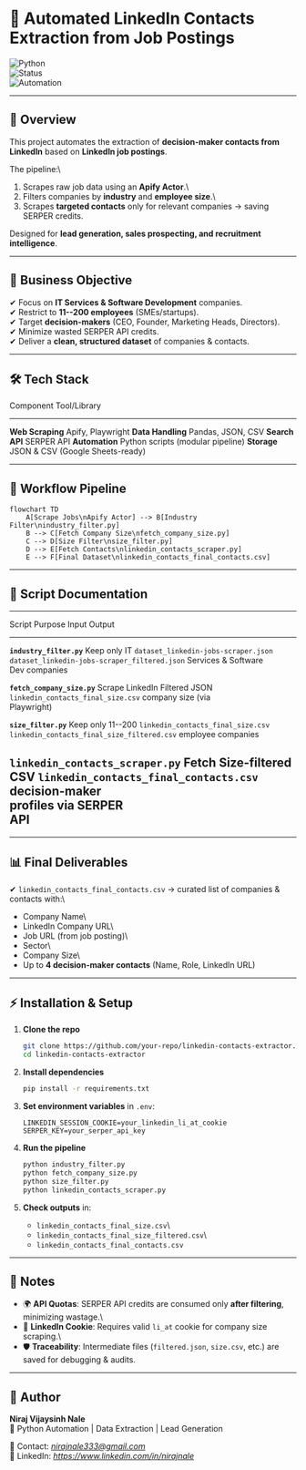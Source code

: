 # 🚀 Automated LinkedIn Contacts Extraction from Job Postings

![Python](https://img.shields.io/badge/Python-3.10%2B-blue)\
![Status](https://img.shields.io/badge/Status-Production-green)\
![Automation](https://img.shields.io/badge/Automation-Enabled-orange)

------------------------------------------------------------------------

## 📌 Overview

This project automates the extraction of **decision-maker contacts from
LinkedIn** based on **LinkedIn job postings**.

The pipeline:\
1. Scrapes raw job data using an **Apify Actor**.\
2. Filters companies by **industry** and **employee size**.\
3. Scrapes **targeted contacts** only for relevant companies → saving
SERPER credits.

Designed for **lead generation, sales prospecting, and recruitment
intelligence**.

------------------------------------------------------------------------

## 🎯 Business Objective

✔ Focus on **IT Services & Software Development** companies.\
✔ Restrict to **11--200 employees** (SMEs/startups).\
✔ Target **decision-makers** (CEO, Founder, Marketing Heads,
Directors).\
✔ Minimize wasted SERPER API credits.\
✔ Deliver a **clean, structured dataset** of companies & contacts.

------------------------------------------------------------------------

## 🛠️ Tech Stack

  Component           Tool/Library
  ------------------- -----------------------------------
  **Web Scraping**    Apify, Playwright
  **Data Handling**   Pandas, JSON, CSV
  **Search API**      SERPER API
  **Automation**      Python scripts (modular pipeline)
  **Storage**         JSON & CSV (Google Sheets-ready)

------------------------------------------------------------------------

## 🔄 Workflow Pipeline

``` mermaid
flowchart TD
    A[Scrape Jobs\nApify Actor] --> B[Industry Filter\nindustry_filter.py]
    B --> C[Fetch Company Size\nfetch_company_size.py]
    C --> D[Size Filter\nsize_filter.py]
    D --> E[Fetch Contacts\nlinkedin_contacts_scraper.py]
    E --> F[Final Dataset\nlinkedin_contacts_final_contacts.csv]
```

------------------------------------------------------------------------

## 📂 Script Documentation

  -----------------------------------------------------------------------------------------------------------------------------------------------
  Script                               Purpose             Input                                  Output
  ------------------------------------ ------------------- -------------------------------------- -----------------------------------------------
  **`industry_filter.py`**             Keep only IT        `dataset_linkedin-jobs-scraper.json`   `dataset_linkedin-jobs-scraper_filtered.json`
                                       Services & Software                                        
                                       Dev companies                                              

  **`fetch_company_size.py`**          Scrape LinkedIn     Filtered JSON                          `linkedin_contacts_final_size.csv`
                                       company size (via                                          
                                       Playwright)                                                

  **`size_filter.py`**                 Keep only 11--200   `linkedin_contacts_final_size.csv`     `linkedin_contacts_final_size_filtered.csv`
                                       employee companies                                         

  **`linkedin_contacts_scraper.py`**   Fetch               Size-filtered CSV                      `linkedin_contacts_final_contacts.csv`
                                       decision-maker                                             
                                       profiles via SERPER                                        
                                       API                                                        
  -----------------------------------------------------------------------------------------------------------------------------------------------

------------------------------------------------------------------------

## 📊 Final Deliverables

✔ `linkedin_contacts_final_contacts.csv` → curated list of companies &
contacts with:\
- Company Name\
- LinkedIn Company URL\
- Job URL (from job posting)\
- Sector\
- Company Size\
- Up to **4 decision-maker contacts** (Name, Role, LinkedIn URL)

------------------------------------------------------------------------

## ⚡ Installation & Setup

1.  **Clone the repo**

    ``` bash
    git clone https://github.com/your-repo/linkedin-contacts-extractor.git
    cd linkedin-contacts-extractor
    ```

2.  **Install dependencies**

    ``` bash
    pip install -r requirements.txt
    ```

3.  **Set environment variables** in `.env`:

    ``` env
    LINKEDIN_SESSION_COOKIE=your_linkedin_li_at_cookie
    SERPER_KEY=your_serper_api_key
    ```

4.  **Run the pipeline**

    ``` bash
    python industry_filter.py
    python fetch_company_size.py
    python size_filter.py
    python linkedin_contacts_scraper.py
    ```

5.  **Check outputs** in:

    -   `linkedin_contacts_final_size.csv`\
    -   `linkedin_contacts_final_size_filtered.csv`\
    -   `linkedin_contacts_final_contacts.csv`

------------------------------------------------------------------------

## 📌 Notes

-   🌍 **API Quotas**: SERPER API credits are consumed only **after
    filtering**, minimizing wastage.\
-   🔑 **LinkedIn Cookie**: Requires valid `li_at` cookie for company
    size scraping.\
-   🛡️ **Traceability**: Intermediate files (`filtered.json`,
    `size.csv`, etc.) are saved for debugging & audits.

------------------------------------------------------------------------

## 👤 Author

**Niraj Vijaysinh Nale**\
🔹 Python Automation \| Data Extraction \| Lead Generation

📧 Contact: *nirajnale333@gmail.com*\
💼 LinkedIn: *https://www.linkedin.com/in/nirajnale*
